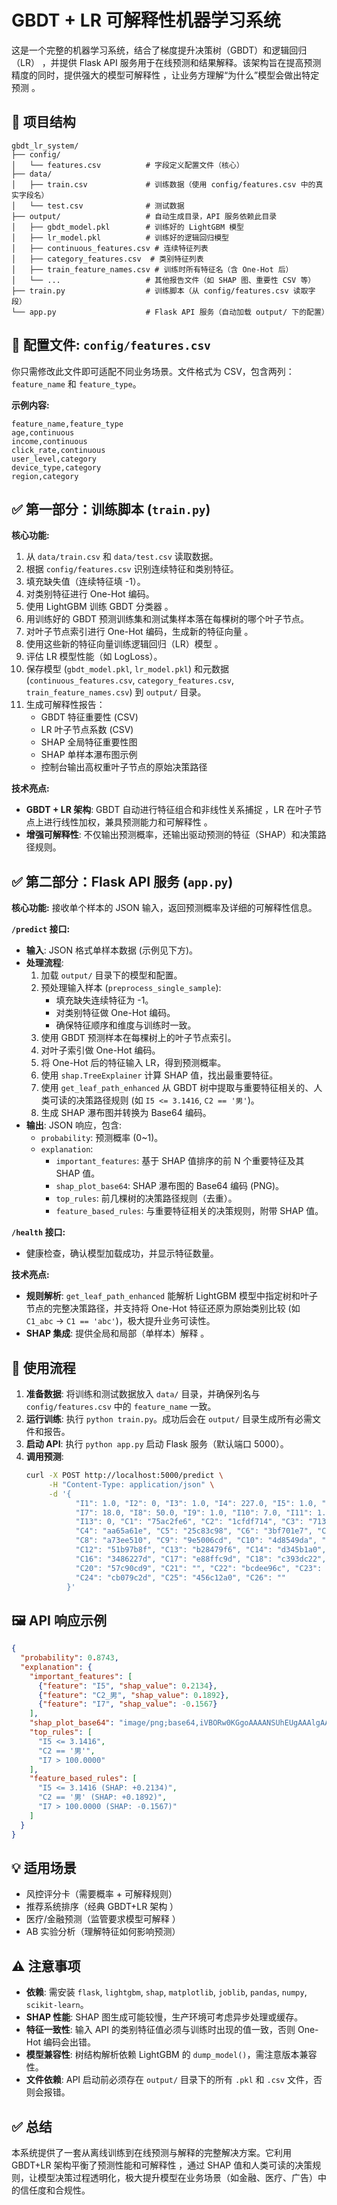 # GBDT + LR 可解释性机器学习系统

这是一个完整的机器学习系统，结合了梯度提升决策树（GBDT）和逻辑回归（LR） ，并提供 Flask API 服务用于在线预测和结果解释。该架构旨在提高预测精度的同时，提供强大的模型可解释性 ，让业务方理解“为什么”模型会做出特定预测 。

## 📁 项目结构

```
gbdt_lr_system/
├── config/
│   └── features.csv          # 字段定义配置文件（核心）
├── data/
│   ├── train.csv             # 训练数据（使用 config/features.csv 中的真实字段名）
│   └── test.csv              # 测试数据
├── output/                   # 自动生成目录，API 服务依赖此目录
│   ├── gbdt_model.pkl        # 训练好的 LightGBM 模型
│   ├── lr_model.pkl          # 训练好的逻辑回归模型
│   ├── continuous_features.csv # 连续特征列表
│   ├── category_features.csv  # 类别特征列表
│   ├── train_feature_names.csv # 训练时所有特征名（含 One-Hot 后）
│   └── ...                   # 其他报告文件（如 SHAP 图、重要性 CSV 等）
├── train.py                  # 训练脚本（从 config/features.csv 读取字段）
└── app.py                    # Flask API 服务（自动加载 output/ 下的配置）
```

## 📄 配置文件: `config/features.csv`

你只需修改此文件即可适配不同业务场景。文件格式为 CSV，包含两列：`feature_name` 和 `feature_type`。

**示例内容:**
```csv
feature_name,feature_type
age,continuous
income,continuous
click_rate,continuous
user_level,category
device_type,category
region,category
```

## ✅ 第一部分：训练脚本 (`train.py`)

**核心功能:**
1.  从 `data/train.csv` 和 `data/test.csv` 读取数据。
2.  根据 `config/features.csv` 识别连续特征和类别特征。
3.  填充缺失值（连续特征填 -1）。
4.  对类别特征进行 One-Hot 编码。
5.  使用 LightGBM 训练 GBDT 分类器 。
6.  用训练好的 GBDT 预测训练集和测试集样本落在每棵树的哪个叶子节点。
7.  对叶子节点索引进行 One-Hot 编码，生成新的特征向量 。
8.  使用这些新的特征向量训练逻辑回归（LR）模型 。
9.  评估 LR 模型性能（如 LogLoss）。
10. 保存模型 (`gbdt_model.pkl`, `lr_model.pkl`) 和元数据 (`continuous_features.csv`, `category_features.csv`, `train_feature_names.csv`) 到 `output/` 目录。
11. 生成可解释性报告：
    *   GBDT 特征重要性 (CSV)
    *   LR 叶子节点系数 (CSV)
    *   SHAP 全局特征重要性图
    *   SHAP 单样本瀑布图示例
    *   控制台输出高权重叶子节点的原始决策路径

**技术亮点:**
*   **GBDT + LR 架构**: GBDT 自动进行特征组合和非线性关系捕捉 ，LR 在叶子节点上进行线性加权，兼具预测能力和可解释性 。
*   **增强可解释性**: 不仅输出预测概率，还输出驱动预测的特征（SHAP）和决策路径规则。

## ✅ 第二部分：Flask API 服务 (`app.py`)

**核心功能:**
接收单个样本的 JSON 输入，返回预测概率及详细的可解释性信息。

**`/predict` 接口:**
*   **输入**: JSON 格式单样本数据 (示例见下方)。
*   **处理流程**:
    1.  加载 `output/` 目录下的模型和配置。
    2.  预处理输入样本 (`preprocess_single_sample`):
        *   填充缺失连续特征为 -1。
        *   对类别特征做 One-Hot 编码。
        *   确保特征顺序和维度与训练时一致。
    3.  使用 GBDT 预测样本在每棵树上的叶子节点索引。
    4.  对叶子索引做 One-Hot 编码。
    5.  将 One-Hot 后的特征输入 LR，得到预测概率。
    6.  使用 `shap.TreeExplainer` 计算 SHAP 值，找出最重要特征。
    7.  使用 `get_leaf_path_enhanced` 从 GBDT 树中提取与重要特征相关的、人类可读的决策路径规则 (如 `I5 <= 3.1416`, `C2 == '男'`)。
    8.  生成 SHAP 瀑布图并转换为 Base64 编码。
*   **输出**: JSON 响应，包含:
    *   `probability`: 预测概率 (0~1)。
    *   `explanation`:
        *   `important_features`: 基于 SHAP 值排序的前 N 个重要特征及其 SHAP 值。
        *   `shap_plot_base64`: SHAP 瀑布图的 Base64 编码 (PNG)。
        *   `top_rules`: 前几棵树的决策路径规则（去重）。
        *   `feature_based_rules`: 与重要特征相关的决策规则，附带 SHAP 值。

**`/health` 接口:**
*   健康检查，确认模型加载成功，并显示特征数量。

**技术亮点:**
*   **规则解析**: `get_leaf_path_enhanced` 能解析 LightGBM 模型中指定树和叶子节点的完整决策路径，并支持将 One-Hot 特征还原为原始类别比较 (如 `C1_abc` → `C1 == 'abc'`)，极大提升业务可读性。
*   **SHAP 集成**: 提供全局和局部（单样本）解释 。

## 🚀 使用流程

1.  **准备数据**: 将训练和测试数据放入 `data/` 目录，并确保列名与 `config/features.csv` 中的 `feature_name` 一致。
2.  **运行训练**: 执行 `python train.py`。成功后会在 `output/` 目录生成所有必需文件和报告。
3.  **启动 API**: 执行 `python app.py` 启动 Flask 服务（默认端口 5000）。
4.  **调用预测**:
    ```bash
    curl -X POST http://localhost:5000/predict \
         -H "Content-Type: application/json" \
         -d '{
               "I1": 1.0, "I2": 0, "I3": 1.0, "I4": 227.0, "I5": 1.0, "I6": 173.0,
               "I7": 18.0, "I8": 50.0, "I9": 1.0, "I10": 7.0, "I11": 1.0, "I12": 0,
               "I13": 0, "C1": "75ac2fe6", "C2": "1cfdf714", "C3": "713fbe7c",
               "C4": "aa65a61e", "C5": "25c83c98", "C6": "3bf701e7", "C7": "7195046d",
               "C8": "a73ee510", "C9": "9e5006cd", "C10": "4d8549da", "C11": "a48afad2",
               "C12": "51b97b8f", "C13": "b28479f6", "C14": "d345b1a0", "C15": "3fa658c5",
               "C16": "3486227d", "C17": "e88ffc9d", "C18": "c393dc22", "C19": "b1252a9d",
               "C20": "57c90cd9", "C21": "", "C22": "bcdee96c", "C23": "4d19a3eb",
               "C24": "cb079c2d", "C25": "456c12a0", "C26": ""
             }'
    ```

## 🖼️ API 响应示例

```json
{
  "probability": 0.8743,
  "explanation": {
    "important_features": [
      {"feature": "I5", "shap_value": 0.2134},
      {"feature": "C2_男", "shap_value": 0.1892},
      {"feature": "I7", "shap_value": -0.1567}
    ],
    "shap_plot_base64": "image/png;base64,iVBORw0KGgoAAAANSUhEUgAAAlgAAAGQ...",
    "top_rules": [
      "I5 <= 3.1416",
      "C2 == '男'",
      "I7 > 100.0000"
    ],
    "feature_based_rules": [
      "I5 <= 3.1416 (SHAP: +0.2134)",
      "C2 == '男' (SHAP: +0.1892)",
      "I7 > 100.0000 (SHAP: -0.1567)"
    ]
  }
}
```

## 💡 适用场景

*   风控评分卡（需要概率 + 可解释规则）
*   推荐系统排序（经典 GBDT+LR 架构 ）
*   医疗/金融预测（监管要求模型可解释 ）
*   AB 实验分析（理解特征如何影响预测）

## ⚠️ 注意事项

*   **依赖**: 需安装 `flask`, `lightgbm`, `shap`, `matplotlib`, `joblib`, `pandas`, `numpy`, `scikit-learn`。
*   **SHAP 性能**: SHAP 图生成可能较慢，生产环境可考虑异步处理或缓存。
*   **特征一致性**: 输入 API 的类别特征值必须与训练时出现的值一致，否则 One-Hot 编码会出错。
*   **模型兼容性**: 树结构解析依赖 LightGBM 的 `dump_model()`，需注意版本兼容性。
*   **文件依赖**: API 启动前必须存在 `output/` 目录下的所有 `.pkl` 和 `.csv` 文件，否则会报错。

## ✅ 总结

本系统提供了一套从离线训练到在线预测与解释的完整解决方案。它利用 GBDT+LR 架构平衡了预测性能和可解释性 ，通过 SHAP 值和人类可读的决策规则，让模型决策过程透明化，极大提升模型在业务场景（如金融、医疗、广告）中的信任度和合规性。
